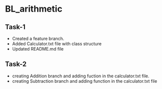 # BL_arithmetic

## Task-1
* Created a feature branch. 
* Added Calculator.txt file with class structure
* Updated README.md file

## Task-2
* creating Addition branch and adding fuction in the calculator.txt file.
* creating Subtraction branch and adding function in the calculator.txt file
